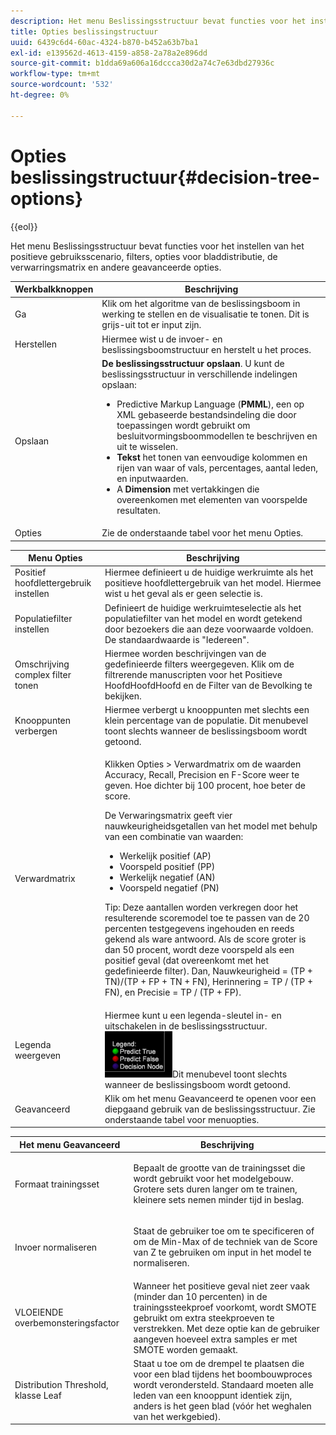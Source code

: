 ```yaml
---
description: Het menu Beslissingsstructuur bevat functies voor het instellen van het positieve gebruiksscenario, filters, opties voor bladdistributie, de verwarringsmatrix en andere geavanceerde opties.
title: Opties beslissingstructuur
uuid: 6439c6d4-60ac-4324-b870-b452a63b7ba1
exl-id: e139562d-4613-4159-a858-2a78a2e896dd
source-git-commit: b1dda69a606a16dccca30d2a74c7e63dbd27936c
workflow-type: tm+mt
source-wordcount: '532'
ht-degree: 0%

---
```


# Opties beslissingstructuur{#decision-tree-options}

{{eol}}

Het menu Beslissingsstructuur bevat functies voor het instellen van het positieve gebruiksscenario, filters, opties voor bladdistributie, de verwarringsmatrix en andere geavanceerde opties.

<table id="table_0CBCCB0856E2469EBE8846B413CAB114"> 
 <thead> 
  <tr> 
   <th colname="col1" class="entry"> Werkbalkknoppen </th> 
   <th colname="col2" class="entry"> Beschrijving </th> 
  </tr>
 </thead>
 <tbody> 
  <tr> 
   <td colname="col1"> Ga </td> 
   <td colname="col2"> Klik om het algoritme van de beslissingsboom in werking te stellen en de visualisatie te tonen. Dit is grijs-uit tot er input zijn. </td> 
  </tr> 
  <tr> 
   <td colname="col1"> Herstellen </td> 
   <td colname="col2"> Hiermee wist u de invoer- en beslissingsboomstructuur en herstelt u het proces. </td> 
  </tr> 
  <tr> 
   <td colname="col1"> Opslaan </td> 
   <td colname="col2"><b>De beslissingsstructuur opslaan</b>. U kunt de beslissingsstructuur in verschillende indelingen opslaan: 
    <ul id="ul_F7C7836C06D64912893113E8EEA05704"> 
     <li id="li_D2D8451A679243F1BC67C3B80CA5F83F">Predictive Markup Language (<b>PMML</b>), een op XML gebaseerde bestandsindeling die door toepassingen wordt gebruikt om besluitvormingsboommodellen te beschrijven en uit te wisselen. </li> 
     <li id="li_88C4B3E050CA4EFC9B7FA8BD446A9C55"><b>Tekst</b> het tonen van eenvoudige kolommen en rijen van waar of vals, percentages, aantal leden, en inputwaarden. </li> 
     <li id="li_3F871B88F3FA41E9B95EFF5A181E3D57">A <b>Dimension</b> met vertakkingen die overeenkomen met elementen van voorspelde resultaten. </li> 
    </ul> </td> 
  </tr> 
  <tr> 
   <td colname="col1"> Opties </td> 
   <td colname="col2"> Zie de onderstaande tabel voor het menu Opties. </td> 
  </tr> 
 </tbody> 
</table>

<table id="table_24D84440D0354C70928E8927624DB255"> 
 <thead> 
  <tr> 
   <th colname="col1" class="entry"> Menu Opties </th> 
   <th colname="col2" class="entry"> Beschrijving </th> 
  </tr>
 </thead>
 <tbody> 
  <tr> 
   <td colname="col1"> Positief hoofdlettergebruik instellen </td> 
   <td colname="col2"> Hiermee definieert u de huidige werkruimte als het positieve hoofdlettergebruik van het model. Hiermee wist u het geval als er geen selectie is. </td> 
  </tr> 
  <tr> 
   <td colname="col1"> Populatiefilter instellen </td> 
   <td colname="col2"> Definieert de huidige werkruimteselectie als het populatiefilter van het model en wordt getekend door bezoekers die aan deze voorwaarde voldoen. De standaardwaarde is "Iedereen". </td> 
  </tr> 
  <tr> 
   <td colname="col1"> Omschrijving complex filter tonen </td> 
   <td colname="col2"> Hiermee worden beschrijvingen van de gedefinieerde filters weergegeven. Klik om de filtrerende manuscripten voor het Positieve HoofdHoofdHoofd en de Filter van de Bevolking te bekijken. </td> 
  </tr> 
  <tr> 
   <td colname="col1"> Knooppunten verbergen </td> 
   <td colname="col2"> Hiermee verbergt u knooppunten met slechts een klein percentage van de populatie. Dit menubevel toont slechts wanneer de beslissingsboom wordt getoond. </td> 
  </tr> 
  <tr> 
   <td colname="col1"> Verwardmatrix </td> 
   <td colname="col2"> <p>Klikken <span class="uicontrol"> Opties</span> &gt; <span class="uicontrol"> Verwardmatrix</span> om de waarden Accuracy, Recall, Precision en F-Score weer te geven. Hoe dichter bij 100 procent, hoe beter de score. </p> <p>De Verwaringsmatrix geeft vier nauwkeurigheidsgetallen van het model met behulp van een combinatie van waarden: 
     <ul id="ul_D9D512F5D74B44BDBD27B1912DF4CB02"> 
      <li id="li_28C541DF1CB543FEAF2D13C2F329DB52">Werkelijk positief (AP) </li> 
      <li id="li_56233006A1544D95A72CE096CA55C1E6">Voorspeld positief (PP) </li> 
      <li id="li_375FB2D6A0A3418A9AD377C9EBB65386">Werkelijk negatief (AN) </li> 
      <li id="li_07A5D23A36BA4D448C25C1414836EB8E">Voorspeld negatief (PN) </li> 
     </ul> </p> <p>Tip: Deze aantallen worden verkregen door het resulterende scoremodel toe te passen van de 20 percenten testgegevens ingehouden en reeds gekend als ware antwoord. Als de score groter is dan 50 procent, wordt deze voorspeld als een positief geval (dat overeenkomt met het gedefinieerde filter). Dan, Nauwkeurigheid = (TP + TN)/(TP + FP + TN + FN), Herinnering = TP / (TP + FN), en Precisie = TP / (TP + FP). </p> </td> 
  </tr> 
  <tr> 
   <td colname="col1"> Legenda weergeven </td> 
   <td colname="col2">Hiermee kunt u een legenda-sleutel in- en uitschakelen in de beslissingsstructuur. <img placement="break" id="image_D5B9415A48C04619955BD96970F720A1" src="assets/decison_tree_legend.png" />Dit menubevel toont slechts wanneer de beslissingsboom wordt getoond. </td> 
  </tr> 
  <tr> 
   <td colname="col1"> Geavanceerd </td> 
   <td colname="col2"> Klik om het menu Geavanceerd te openen voor een diepgaand gebruik van de beslissingsstructuur. Zie onderstaande tabel voor menuopties. </td> 
  </tr> 
 </tbody> 
</table>

<table id="table_91E4A74BFB224ABD889147324AC2910F"> 
 <thead> 
  <tr> 
   <th colname="col1" class="entry"> Het menu Geavanceerd </th> 
   <th colname="col2" class="entry"> Beschrijving </th> 
  </tr>
 </thead>
 <tbody> 
  <tr> 
   <td colname="col1"> Formaat trainingsset </td> 
   <td colname="col2"> <p>Bepaalt de grootte van de trainingsset die wordt gebruikt voor het modelgebouw. Grotere sets duren langer om te trainen, kleinere sets nemen minder tijd in beslag. </p> </td> 
  </tr> 
  <tr> 
   <td colname="col1"> Invoer normaliseren </td> 
   <td colname="col2"> <p> Staat de gebruiker toe om te specificeren of om de Min-Max of de techniek van de Score van Z te gebruiken om input in het model te normaliseren. </p> </td> 
  </tr> 
  <tr> 
   <td colname="col1"> VLOEIENDE overbemonsteringsfactor </td> 
   <td colname="col2"> Wanneer het positieve geval niet zeer vaak (minder dan 10 percenten) in de trainingssteekproef voorkomt, wordt SMOTE gebruikt om extra steekproeven te verstrekken. Met deze optie kan de gebruiker aangeven hoeveel extra samples er met SMOTE worden gemaakt. </td> 
  </tr> 
  <tr> 
   <td colname="col1"> Distribution Threshold, klasse Leaf </td> 
   <td colname="col2"> Staat u toe om de drempel te plaatsen die voor een blad tijdens het boombouwproces wordt verondersteld. Standaard moeten alle leden van een knooppunt identiek zijn, anders is het geen blad (vóór het weghalen van het werkgebied). </td> 
  </tr> 
 </tbody> 
</table>
